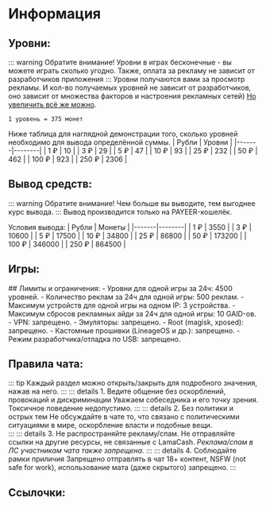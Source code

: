 # Информация


## Уровни:
::: warning Обратите внимание!
Уровни в играх бесконечные - вы можете играть сколько угодно. Также, оплата за рекламу не зависит от разработчиков приложения
:::
Уровни получаются вами за просмотр рекламы. И кол-во получаемых уровней не зависит от разработчиков, оно зависит от множества факторов и настроения рекламных сетей) [Но увеличить всё же можно](/advice#увеличение-заработка).

`1 уровень = 375 монет`

Ниже таблица для наглядной демонстрации того, сколько уровней необходимо для вывода определённой суммы.
| Рубли | Уровни |
|-------|--------|
| 1 ₽   | 10     |
| 3 ₽   | 29     |
| 5 ₽   | 47     |
| 10 ₽  | 93     |
| 25 ₽  | 232    |
| 50 ₽  | 462    |
| 100 ₽ | 923    |
| 250 ₽ | 2306   |


## Вывод средств:
::: warning Обратите внимание!
Чем больше вы выводите, тем выгоднее курс вывода.
:::
Вывод производится только на PAYEER-кошелёк.

Условия вывода:
| Рубли | Монеты |
|-------|--------|
| 1 ₽   | 3550   |
| 3 ₽   | 10600  |
| 5 ₽   | 17500  |
| 10 ₽  | 34800  |
| 25 ₽  | 86800  |
| 50 ₽  | 173200 |
| 100 ₽ | 346000 |
| 250 ₽ | 864500 |


## Игры:
<script setup>
import { VPTeamMembers } from 'vitepress/theme'

const members = [
  {
    avatar: 'https://raw.githubusercontent.com/lamacash/lamacash.github.io/refs/heads/main/docs/public/foxyjump.webp',
    name: 'Foxy Jump',
    title: 'работает, лимит 4500 ур',
    links: [
      { icon: 'googleplay', link: 'https://play.google.com/store/apps/details?id=com.foxy.jumpfoxy.foxy' },
    ]
  },
  {
    avatar: 'https://raw.githubusercontent.com/lamacash/lamacash.github.io/refs/heads/main/docs/public/spikebird.webp',
    name: 'Spike Bird',
    title: 'работает, лимит 4500 ур',
    links: [
      { icon: 'googleplay', link: 'https://play.google.com/store/apps/details?id=com.spikebird.spiky.birdy' },
    ]
  },
]
</script>

<VPTeamMembers size="medium" :members />
## Лимиты и ограничения:
- Уровни для одной игры за 24ч: 4500 уровней.
- Количество реклам за 24ч для одной игры: 500 реклам.
- Максимум устройств для одной игры на одном IP: 3 устройства.
- Максимум сбросов рекламных айди за 24ч для одной игры: 10 GAID-ов.
- VPN: запрещено.
- Эмуляторы: запрещено.
- Root (magisk, xposed): запрещено.
- Кастомные прошивки (LineageOS и др.): запрещено.
- Режим разработчика/отладка по USB: запрещено.

## Правила чата:
::: tip
Каждый раздел можно открыть/закрыть для подробного значения, нажав на него.
:::
::: details 1. Ведите общение без оскорблений, провокаций и дискриминации
Уважаем собеседника и его точку зрения. Токсичное поведение недопустимо.
:::
::: details 2. Без политики и острых тем
Не обсуждайте в чате то, что связано с политическими ситуациями в мире, оскорбление власти и подобные вещи. <br>
:::
::: details 3. Не распространяйте рекламу/спам.
Не отправляйте ссылки на другие ресурсы, не связанные с LamaCash.
_Реклама/спам в ЛС участникам чата также запрещена._
:::
::: details 4. Соблюдайте рамки приличия
Запрещено отправлять в чат 18+ контент, NSFW (not safe for work), использование мата (даже скрытого) запрещено.
:::
## Ссылочки:
<CustomLinkComponent href="https://t.me/lamacashapp" title="Telegram-канал" />
<CustomLinkComponent href="https://t.me/+PDaUJGuYH2UyYmFi" title="Сообщество" />
<CustomLinkComponent href="https://t.me/lamasupportbot" title="Поддержка" />
<CustomLinkComponent href="https://t.me/lamaappbot/app?startapp=ref_111540" title="Mini-APP в Telegram" />

<Badge type="tip" text="version 2.1" />
